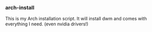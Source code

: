 ### arch-install

This is my Arch installation script. It will install dwm and comes with everything I need. (even nvidia drivers!)
